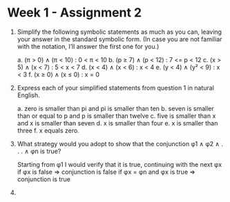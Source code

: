 # Week 1 - Assignment 2

1. Simplify the following symbolic statements as much as you can, leaving your
   answer in the standard symbolic form. (In case you are not familiar with the
   notation, I’ll answer the first one for you.)

   a. (π > 0) ∧ (π < 10)  : 0 < π < 10
   b. (p ≥ 7) ∧ (p < 12)   : 7 <= p < 12
   c. (x > 5) ∧ (x < 7)     : 5 < x < 7
   d. (x < 4) ∧ (x < 6)     : x < 4
   e. (y < 4) ∧ (y² < 9)   : x < 3
   f. (x ≥ 0) ∧ (x ≤ 0)     : x = 0

2. Express each of your simplified statements from question 1 in natural
   English.

   a. zero is smaller than pi and pi is smaller than ten
   b. seven is smaller than or equal to p and p is smaller than twelve
   c. five is smaller than x and x is smaller than seven
   d. x is smaller than four
   e. x is smaller than three
   f. x equals zero.

3. What strategy would you adopt to show that the conjunction 
   φ1 ∧ φ2 ∧ . . . ∧ φn is true?

   Starting from φ1 I would verify that it is true, 
   continuing with the next φx
    if φx is false ⇒ conjunction is false
    if φx = φn and φx is true ⇒ conjunction is true

4. 
